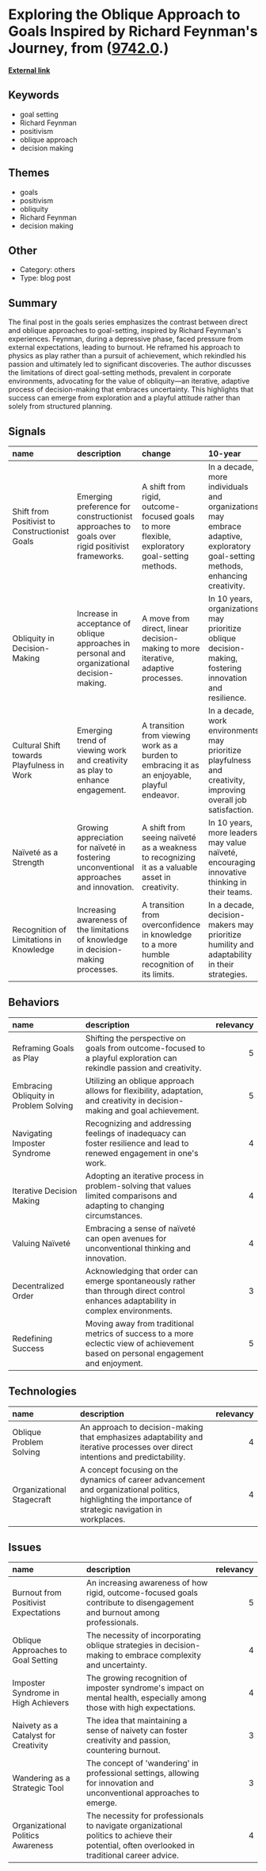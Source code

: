 # __Exploring the Oblique Approach to Goals Inspired by Richard Feynman's Journey__, from ([9742.0](https://kghosh.substack.com/p/9742.0).)

__[External link](https://thelsweekly.substack.com/p/feynman-obliquity)__



## Keywords

* goal setting
* Richard Feynman
* positivism
* oblique approach
* decision making

## Themes

* goals
* positivism
* obliquity
* Richard Feynman
* decision making

## Other

* Category: others
* Type: blog post

## Summary

The final post in the goals series emphasizes the contrast between direct and oblique approaches to goal-setting, inspired by Richard Feynman's experiences. Feynman, during a depressive phase, faced pressure from external expectations, leading to burnout. He reframed his approach to physics as play rather than a pursuit of achievement, which rekindled his passion and ultimately led to significant discoveries. The author discusses the limitations of direct goal-setting methods, prevalent in corporate environments, advocating for the value of obliquity—an iterative, adaptive process of decision-making that embraces uncertainty. This highlights that success can emerge from exploration and a playful attitude rather than solely from structured planning.

## Signals

| name                                           | description                                                                                   | change                                                                                         | 10-year                                                                                                                       | driving-force                                                                                               |   relevancy |
|:-----------------------------------------------|:----------------------------------------------------------------------------------------------|:-----------------------------------------------------------------------------------------------|:------------------------------------------------------------------------------------------------------------------------------|:------------------------------------------------------------------------------------------------------------|------------:|
| Shift from Positivist to Constructionist Goals | Emerging preference for constructionist approaches to goals over rigid positivist frameworks. | A shift from rigid, outcome-focused goals to more flexible, exploratory goal-setting methods.  | In a decade, more individuals and organizations may embrace adaptive, exploratory goal-setting methods, enhancing creativity. | Growing recognition of the limitations of traditional goal-setting and a need for more engaging approaches. |           4 |
| Obliquity in Decision-Making                   | Increase in acceptance of oblique approaches in personal and organizational decision-making.  | A move from direct, linear decision-making to more iterative, adaptive processes.              | In 10 years, organizations may prioritize oblique decision-making, fostering innovation and resilience.                       | The complexity of modern challenges necessitates more flexible, adaptive decision-making strategies.        |           5 |
| Cultural Shift towards Playfulness in Work     | Emerging trend of viewing work and creativity as play to enhance engagement.                  | A transition from viewing work as a burden to embracing it as an enjoyable, playful endeavor.  | In a decade, work environments may prioritize playfulness and creativity, improving overall job satisfaction.                 | Recognition of burnout and disengagement drives the need for more enjoyable work cultures.                  |           3 |
| Naïveté as a Strength                          | Growing appreciation for naïveté in fostering unconventional approaches and innovation.       | A shift from seeing naïveté as a weakness to recognizing it as a valuable asset in creativity. | In 10 years, more leaders may value naïveté, encouraging innovative thinking in their teams.                                  | The need for unconventional solutions in rapidly changing environments supports this trend.                 |           4 |
| Recognition of Limitations in Knowledge        | Increasing awareness of the limitations of knowledge in decision-making processes.            | A transition from overconfidence in knowledge to a more humble recognition of its limits.      | In a decade, decision-makers may prioritize humility and adaptability in their strategies.                                    | The complexity of modern problems highlights the need for humility in decision-making.                      |           4 |

## Behaviors

| name                                   | description                                                                                                                         |   relevancy |
|:---------------------------------------|:------------------------------------------------------------------------------------------------------------------------------------|------------:|
| Reframing Goals as Play                | Shifting the perspective on goals from outcome-focused to a playful exploration can rekindle passion and creativity.                |           5 |
| Embracing Obliquity in Problem Solving | Utilizing an oblique approach allows for flexibility, adaptation, and creativity in decision-making and goal achievement.           |           5 |
| Navigating Imposter Syndrome           | Recognizing and addressing feelings of inadequacy can foster resilience and lead to renewed engagement in one's work.               |           4 |
| Iterative Decision Making              | Adopting an iterative process in problem-solving that values limited comparisons and adapting to changing circumstances.            |           4 |
| Valuing Naïveté                        | Embracing a sense of naïveté can open avenues for unconventional thinking and innovation.                                           |           4 |
| Decentralized Order                    | Acknowledging that order can emerge spontaneously rather than through direct control enhances adaptability in complex environments. |           3 |
| Redefining Success                     | Moving away from traditional metrics of success to a more eclectic view of achievement based on personal engagement and enjoyment.  |           5 |

## Technologies

| name                      | description                                                                                                                                              |   relevancy |
|:--------------------------|:---------------------------------------------------------------------------------------------------------------------------------------------------------|------------:|
| Oblique Problem Solving   | An approach to decision-making that emphasizes adaptability and iterative processes over direct intentions and predictability.                           |           4 |
| Organizational Stagecraft | A concept focusing on the dynamics of career advancement and organizational politics, highlighting the importance of strategic navigation in workplaces. |           4 |

## Issues

| name                                 | description                                                                                                                                    |   relevancy |
|:-------------------------------------|:-----------------------------------------------------------------------------------------------------------------------------------------------|------------:|
| Burnout from Positivist Expectations | An increasing awareness of how rigid, outcome-focused goals contribute to disengagement and burnout among professionals.                       |           5 |
| Oblique Approaches to Goal Setting   | The necessity of incorporating oblique strategies in decision-making to embrace complexity and uncertainty.                                    |           4 |
| Imposter Syndrome in High Achievers  | The growing recognition of imposter syndrome's impact on mental health, especially among those with high expectations.                         |           4 |
| Naivety as a Catalyst for Creativity | The idea that maintaining a sense of naivety can foster creativity and passion, countering burnout.                                            |           3 |
| Wandering as a Strategic Tool        | The concept of 'wandering' in professional settings, allowing for innovation and unconventional approaches to emerge.                          |           3 |
| Organizational Politics Awareness    | The necessity for professionals to navigate organizational politics to achieve their potential, often overlooked in traditional career advice. |           4 |